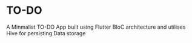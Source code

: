# TO-DO
A Minmalist TO-DO App built using Flutter BloC architecture and utilises Hive for persisting Data storage
